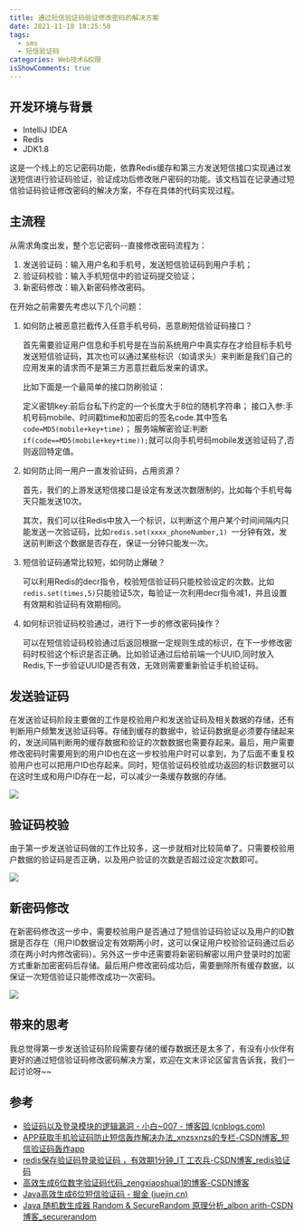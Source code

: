 ```yaml
---
title: 通过短信验证码验证修改密码的解决方案
date: 2021-11-18 18:25:58
tags:
  - sms
  - 短信验证码
categories: Web技术&权限
isShowComments: true
---
```


## 开发环境与背景

- IntelliJ IDEA
- Redis
- JDK1.8

这是一个线上的忘记密码功能，依靠Redis缓存和第三方发送短信接口实现通过发送短信进行验证码验证，验证成功后修改账户密码的功能。该文档旨在记录通过短信验证码验证修改密码的解决方案，不存在具体的代码实现过程。

## 主流程

从需求角度出发，整个忘记密码--直接修改密码流程为：

1. 发送验证码：输入用户名和手机号，发送短信验证码到用户手机；
2. 验证码校验：输入手机短信中的验证码提交验证；
3. 新密码修改：输入新密码修改密码。

在开始之前需要先考虑以下几个问题：

1. 如何防止被恶意拦截传入任意手机号码，恶意刷短信验证码接口？

   首先需要验证用户信息和手机号是在当前系统用户中真实存在才给目标手机号发送短信验证码，其次也可以通过某些标识（如请求头）来判断是我们自己的应用发来的请求而不是第三方恶意拦截后发来的请求。

   比如下面是一个最简单的接口防刷验证：

   定义密钥key:前后台私下约定的一个长度大于8位的随机字符串；
   接口入参:手机号码mobile、时间戳time和加密后的签名code.其中签名`code=MD5(mobile+key+time)`；
   服务端解密验证:判断`if(code==MD5(mobile+key+time));`就可以向手机号码mobile发送验证码了,否则返回特定值。

2. 如何防止同一用户一直发验证码，占用资源？

   首先，我们的上游发送短信接口是设定有发送次数限制的，比如每个手机号每天只能发送10次。

   其次，我们可以往Redis中放入一个标识，以判断这个用户某个时间间隔内只能发送一次验证码，比如`redis.set(xxxx_phoneNumber,1) `一分钟有效，发送前判断这个数据是否存在，保证一分钟只能发一次。

3. 短信验证码通常比较短，如何防止爆破？

   可以利用Redis的decr指令，校验短信验证码只能校验设定的次数。比如`redis.set(times,5)`只能验证5次，每验证一次利用decr指令减1，并且设置有效期和验证码有效期相同。

4. 如何标识验证码校验通过，进行下一步的修改密码操作？

   可以在短信验证码校验通过后返回根据一定规则生成的标识，在下一步修改密码时校验这个标识是否正确。比如验证通过后给前端一个UUID,同时放入Redis,下一步验证UUID是否有效，无效则需要重新验证手机验证码。

## 发送验证码

在发送验证码阶段主要做的工作是校验用户和发送验证码及相关数据的存储，还有判断用户频繁发送验证码等。存储到缓存的数据中，验证码数据是必须要存储起来的，发送间隔判断用的缓存数据和验证的次数数据也需要存起来。最后，用户需要修改密码时需要用到的用户ID也在这一步校验用户时可以拿到，为了后面不重复校验用户也可以把用户ID也存起来。同时，短信验证码校验成功返回的标识数据可以在这时生成和用户ID存在一起，可以减少一条缓存数据的存储。

![](./solution-to-verify-and-modify-password-through-SMS-verification-code/1.发送验证码.png)

## 验证码校验

由于第一步发送验证码做的工作比较多，这一步就相对比较简单了。只需要校验用户数据的验证码是否正确，以及用户验证的次数是否超过设定次数即可。

![](./solution-to-verify-and-modify-password-through-SMS-verification-code/2.验证码校验.png)

## 新密码修改

在新密码修改这一步中，需要校验用户是否通过了短信验证码验证以及用户的ID数据是否存在（用户ID数据设定有效期两小时，这可以保证用户校验验证码通过后必须在两小时内修改密码）。另外这一步中还需要将新密码解密以用户登录时的加密方式重新加密密码后存储。最后用户修改密码成功后，需要删除所有缓存数据，以保证一次短信验证只能修改成功一次密码。

![](./solution-to-verify-and-modify-password-through-SMS-verification-code/3.新密码修改.png)

## 带来的思考

我总觉得第一步发送验证码阶段需要存储的缓存数据还是太多了，有没有小伙伴有更好的通过短信验证码修改密码解决方案，欢迎在文末评论区留言告诉我，我们一起讨论呀~~

## 参考

- [验证码以及登录模块的逻辑漏洞 - 小白~007 - 博客园 (cnblogs.com)](https://www.cnblogs.com/ping007/p/10265764.html)
- [APP获取手机验证码防止短信轰炸解决办法_xnzsxnzs的专栏-CSDN博客_短信验证码轰炸app](https://blog.csdn.net/xnzsxnzs/article/details/78401772)
- [redis保存验证码登录验证码 ，有效期1分钟_IT 工农兵-CSDN博客_redis验证码](https://blog.csdn.net/higher_gao/article/details/88975640)
- [高效生成6位数字验证码代码_zengxiaoshuai1的博客-CSDN博客](https://blog.csdn.net/zengxiaoshuai1/article/details/108694504)
- [Java高效生成6位短信验证码 - 掘金 (juejin.cn)](https://juejin.cn/post/6949796740304371749)
- [Java 随机数生成器 Random & SecureRandom 原理分析_albon arith-CSDN博客_securerandom](https://blog.csdn.net/hustspy1990/article/details/93364805)